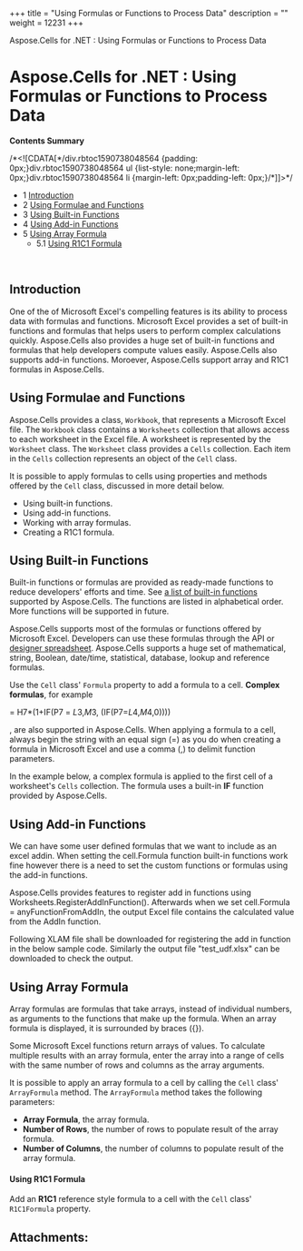 +++
title = "Using Formulas or Functions to Process Data" 
description = "" 
weight = 12231 
+++

Aspose.Cells for .NET : Using Formulas or Functions to Process Data  

# Aspose.Cells for .NET : Using Formulas or Functions to Process Data


**Contents Summary**

/\*<!\[CDATA\[\*/div.rbtoc1590738048564 {padding: 0px;}div.rbtoc1590738048564 ul {list-style: none;margin-left: 0px;}div.rbtoc1590738048564 li {margin-left: 0px;padding-left: 0px;}/\*\]\]>\*/

*   1 [Introduction](#UsingFormulasorFunctionstoProcessData-Introduction)
*   2 [Using Formulae and Functions](#UsingFormulasorFunctionstoProcessData-UsingFormulaeandFunctions)
*   3 [Using Built-in Functions](#UsingFormulasorFunctionstoProcessData-UsingBuilt-inFunctions)
*   4 [Using Add-in Functions](#UsingFormulasorFunctionstoProcessData-UsingAdd-inFunctions)
*   5 [Using Array Formula](#UsingFormulasorFunctionstoProcessData-UsingArrayFormula)
    *   5.1 [Using R1C1 Formula](#UsingFormulasorFunctionstoProcessData-UsingR1C1Formula)

 

## Introduction

One of the of Microsoft Excel's compelling features is its ability to process data with formulas and functions. Microsoft Excel provides a set of built-in functions and formulas that helps users to perform complex calculations quickly. Aspose.Cells also provides a huge set of built-in functions and formulas that help developers compute values easily. Aspose.Cells also supports add-in functions. Moroever, Aspose.Cells support array and R1C1 formulas in Aspose.Cells.

## Using Formulae and Functions

Aspose.Cells provides a class, `Workbook`, that represents a Microsoft Excel file. The `Workbook` class contains a `Worksheets` collection that allows access to each worksheet in the Excel file. A worksheet is represented by the `Worksheet` class. The `Worksheet` class provides a `Cells` collection. Each item in the `Cells` collection represents an object of the `Cell` class.

It is possible to apply formulas to cells using properties and methods offered by the `Cell` class, discussed in more detail below.

*   Using built-in functions.
*   Using add-in functions.
*   Working with array formulas.
*   Creating a R1C1 formula.

## Using Built-in Functions

Built-in functions or formulas are provided as ready-made functions to reduce developers' efforts and time. See [a list of built-in functions](http://localhost:1313/cellsnet/developerguide/formulas/supported+formula+functions) supported by Aspose.Cells. The functions are listed in alphabetical order. More functions will be supported in future.

Aspose.Cells supports most of the formulas or functions offered by Microsoft Excel. Developers can use these formulas through the API or [designer spreadsheet](http://localhost:1313/cellsnet/developerguide/introductionofasposecellsfornet/what+is+a+designer+spreadsheet). Aspose.Cells supports a huge set of mathematical, string, Boolean, date/time, statistical, database, lookup and reference formulas.

Use the `Cell` class' `Formula` property to add a formula to a cell. **Complex formulas**, for example

\= H7\*(1+IF(P7 = $L$3,$M$3, (IF(P7=$L$4,$M$4,0))))

, are also supported in Aspose.Cells. When applying a formula to a cell, always begin the string with an equal sign (=) as you do when creating a formula in Microsoft Excel and use a comma (,) to delimit function parameters.

In the example below, a complex formula is applied to the first cell of a worksheet's `Cells` collection. The formula uses a built-in **IF** function provided by Aspose.Cells.

## Using Add-in Functions

We can have some user defined formulas that we want to include as an excel addin. When setting the cell.Formula function built-in functions work fine however there is a need to set the custom functions or formulas using the add-in functions. 

Aspose.Cells provides features to register add in functions using Worksheets.RegisterAddInFunction(). Afterwards when we set cell.Formula = anyFunctionFromAddIn, the output Excel file contains the calculated value from the AddIn function.

Following XLAM file shall be downloaded for registering the add in function in the below sample code. Similarly the output file "test\_udf.xlsx" can be downloaded to check the output.



## Using Array Formula

Array formulas are formulas that take arrays, instead of individual numbers, as arguments to the functions that make up the formula. When an array formula is displayed, it is surrounded by braces ({}).

Some Microsoft Excel functions return arrays of values. To calculate multiple results with an array formula, enter the array into a range of cells with the same number of rows and columns as the array arguments.

It is possible to apply an array formula to a cell by calling the `Cell` class' `ArrayFormula` method. The `ArrayFormula` method takes the following parameters:

*   **Array Formula**, the array formula.
*   **Number of Rows**, the number of rows to populate result of the array formula.
*   **Number of Columns**, the number of columns to populate result of the array formula.

#### Using R1C1 Formula

Add an **R1C1** reference style formula to a cell with the `Cell` class' `R1C1Formula` property.

## Attachments:


